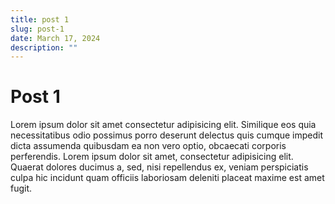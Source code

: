 ```yaml
---
title: post 1
slug: post-1
date: March 17, 2024
description: ""
---
```

# Post 1

Lorem ipsum dolor sit amet consectetur adipisicing elit. Similique eos quia necessitatibus odio possimus porro deserunt delectus quis cumque impedit dicta assumenda quibusdam ea non vero optio, obcaecati corporis perferendis. Lorem ipsum dolor sit amet, consectetur adipisicing elit. Quaerat dolores ducimus a, sed, nisi repellendus ex, veniam perspiciatis culpa hic incidunt quam officiis laboriosam deleniti placeat maxime est amet fugit.
